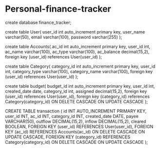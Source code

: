 # Personal-finance-tracker

create database finance_tracker;

create table User(
user_id int auto_increment primary key,
user_name varchar(50),
email varchar(100),
password varchar(255)
);

create table Accounts(
ac_id int auto_increment primary key,
user_id int,
ac_name varchar(100),
ac_type varchar(100),
ac_balance decimal(15,2),
foreign key (user_id) references User(user_id)
);

create table Category(
category_id int auto_increment primary key,
user_id int,
category_type varchar(100),
category_name varchar(100),
foreign key (user_id) references User(user_id)
);

create table budget(
budget_id int auto_increment primary key,
user_id int,
created_date date,
category_id int,
assigned decimal(15,2),
foreign key (user_id) references User(user_id),
foreign key (category_id) references Category(category_id)
ON DELETE CASCADE
ON UPDATE CASCADE
);

CREATE TABLE transaction (
    id INT AUTO_INCREMENT PRIMARY KEY,
    user_id INT,
    ac_id INT,
    category_id INT,
    created_date DATE,
    payee VARCHAR(50),
    outflow DECIMAL(15,2),
    inflow DECIMAL(15,2),
    cleared BOOLEAN,
    FOREIGN KEY (user_id) REFERENCES User(user_id),
    FOREIGN KEY (ac_id) REFERENCES Accounts(ac_id)
    ON DELETE CASCADE
    ON UPDATE CASCADE,
    FOREIGN KEY (category_id) REFERENCES Category(category_id)
    ON DELETE CASCADE
    ON UPDATE CASCADE
);


